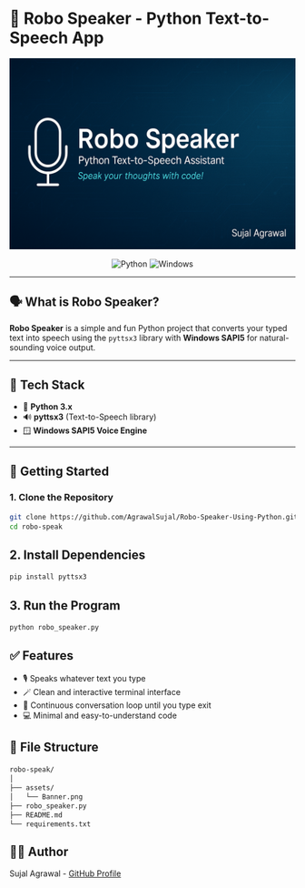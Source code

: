 # 🤖 Robo Speaker - Python Text-to-Speech App

![Robo Speaker Banner](assets/Banner.png)

<p align="center">
  <img src="https://img.shields.io/badge/Built%20With-Python-blue?style=for-the-badge&logo=python&logoColor=white" alt="Python"/>
  <img src="https://img.shields.io/badge/OS-Windows-blue?style=for-the-badge&logo=windows&logoColor=white" alt="Windows"/>
</p>

---

## 🗣️ What is Robo Speaker?

**Robo Speaker** is a simple and fun Python project that converts your typed text into speech using the `pyttsx3` library with **Windows SAPI5** for natural-sounding voice output.

---

## 🧰 Tech Stack

- 🐍 **Python 3.x**
- 🔊 **pyttsx3** (Text-to-Speech library)
- 🪟 **Windows SAPI5 Voice Engine**

---

## 🚀 Getting Started

### 1. Clone the Repository

```bash
git clone https://github.com/AgrawalSujal/Robo-Speaker-Using-Python.git
cd robo-speak
```

## 2. Install Dependencies

```bash
pip install pyttsx3
```

## 3. Run the Program

```bash
python robo_speaker.py
```

## ✅ Features

- 🎙️ Speaks whatever text you type
- 🪄 Clean and interactive terminal interface
- 🔁 Continuous conversation loop until you type exit
- 💻 Minimal and easy-to-understand code

## 📂 File Structure

```plaintext
robo-speak/
│
├── assets/
│   └── Banner.png
├── robo_speaker.py
├── README.md
└── requirements.txt
```

## 🙋‍♂️ Author

Sujal Agrawal - [GitHub Profile](https://github.com/AgrawalSujal)
